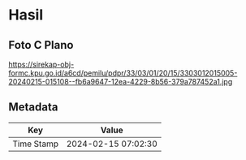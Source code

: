# Hasil

## Foto C Plano

https://sirekap-obj-formc.kpu.go.id/a6cd/pemilu/pdpr/33/03/01/20/15/3303012015005-20240215-015108--fb6a9647-12ea-4229-8b56-379a787452a1.jpg


## Metadata

| Key        | Value               |
| ---------- | ------------------- |
| Time Stamp | 2024-02-15 07:02:30 |



